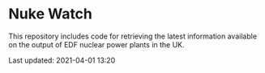 # Nuke Watch

This repository includes code for retrieving the latest information available on the output of EDF nuclear power plants in the UK.

Last updated: 2021-04-01 13:20